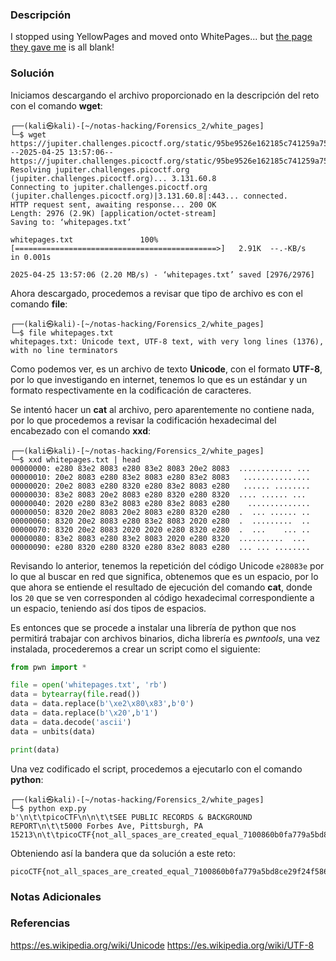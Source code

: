 ### Descripción
I stopped using YellowPages and moved onto WhitePages... but [the page they gave me](https://jupiter.challenges.picoctf.org/static/95be9526e162185c741259a75dffa0ab/whitepages.txt) is all blank!
### Solución
Iniciamos descargando el archivo proporcionado en la descripción del reto con el comando **wget**: 

```shell
┌──(kali㉿kali)-[~/notas-hacking/Forensics_2/white_pages]
└─$ wget https://jupiter.challenges.picoctf.org/static/95be9526e162185c741259a75dffa0ab/whitepages.txt
--2025-04-25 13:57:06--  https://jupiter.challenges.picoctf.org/static/95be9526e162185c741259a75dffa0ab/whitepages.txt
Resolving jupiter.challenges.picoctf.org (jupiter.challenges.picoctf.org)... 3.131.60.8
Connecting to jupiter.challenges.picoctf.org (jupiter.challenges.picoctf.org)|3.131.60.8|:443... connected.
HTTP request sent, awaiting response... 200 OK
Length: 2976 (2.9K) [application/octet-stream]
Saving to: ‘whitepages.txt’

whitepages.txt               100%[=============================================>]   2.91K  --.-KB/s    in 0.001s  

2025-04-25 13:57:06 (2.20 MB/s) - ‘whitepages.txt’ saved [2976/2976]
```

Ahora descargado, procedemos a revisar que tipo de archivo es con el comando **file**:

```shell
┌──(kali㉿kali)-[~/notas-hacking/Forensics_2/white_pages]
└─$ file whitepages.txt 
whitepages.txt: Unicode text, UTF-8 text, with very long lines (1376), with no line terminators
```

Como podemos ver, es un archivo de texto **Unicode**, con el formato **UTF-8**, por lo que investigando en internet, tenemos lo que es un estándar y un formato respectivamente en la codificación de caracteres.

Se intentó hacer un **cat** al archivo, pero aparentemente no contiene nada, por lo que procedemos a revisar la codificación hexadecimal del encabezado con el comando **xxd**:

```shell
┌──(kali㉿kali)-[~/notas-hacking/Forensics_2/white_pages]
└─$ xxd whitepages.txt | head
00000000: e280 83e2 8083 e280 83e2 8083 20e2 8083  ............ ...
00000010: 20e2 8083 e280 83e2 8083 e280 83e2 8083   ...............
00000020: 20e2 8083 e280 8320 e280 83e2 8083 e280   ...... ........
00000030: 83e2 8083 20e2 8083 e280 8320 e280 8320  .... ...... ... 
00000040: 2020 e280 83e2 8083 e280 83e2 8083 e280    ..............
00000050: 8320 20e2 8083 20e2 8083 e280 8320 e280  .  ... ...... ..
00000060: 8320 20e2 8083 e280 83e2 8083 2020 e280  .  .........  ..
00000070: 8320 20e2 8083 2020 2020 e280 8320 e280  .  ...    ... ..
00000080: 83e2 8083 e280 83e2 8083 2020 e280 8320  ..........  ... 
00000090: e280 8320 e280 8320 e280 83e2 8083 e280  ... ... ........
```

Revisando lo anterior, tenemos la repetición del código Unicode `e28083e` por lo que al buscar en red que significa, obtenemos que es un espacio, por lo que ahora se entiende el resultado de ejecución del comando **cat**, donde los `20` que se ven corresponden al código hexadecimal correspondiente a un espacio, teniendo así dos tipos de espacios.

Es entonces que se procede a instalar una librería de python que nos permitirá trabajar con archivos binarios, dicha librería es *pwntools*, una vez instalada, procederemos a crear un script como el siguiente:

```python                                                 
from pwn import *

file = open('whitepages.txt', 'rb')
data = bytearray(file.read())
data = data.replace(b'\xe2\x80\x83',b'0')
data = data.replace(b'\x20',b'1')
data = data.decode('ascii')
data = unbits(data)

print(data)
```

Una vez codificado el script, procedemos a ejecutarlo con el comando **python**:

```shell
┌──(kali㉿kali)-[~/notas-hacking/Forensics_2/white_pages]
└─$ python exp.py
b'\n\t\tpicoCTF\n\n\t\tSEE PUBLIC RECORDS & BACKGROUND REPORT\n\t\t5000 Forbes Ave, Pittsburgh, PA 15213\n\t\tpicoCTF{not_all_spaces_are_created_equal_7100860b0fa779a5bd8ce29f24f586dc}\n\t\t'
```

Obteniendo así la bandera que da solución a este reto:

```
picoCTF{not_all_spaces_are_created_equal_7100860b0fa779a5bd8ce29f24f586dc}
```
### Notas Adicionales

### Referencias
https://es.wikipedia.org/wiki/Unicode
https://es.wikipedia.org/wiki/UTF-8